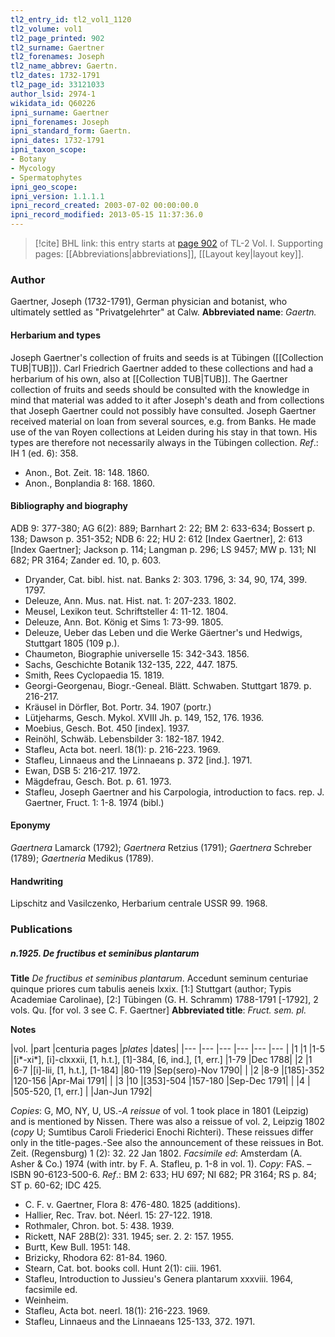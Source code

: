 ```yaml
---
tl2_entry_id: tl2_vol1_1120
tl2_volume: vol1
tl2_page_printed: 902
tl2_surname: Gaertner
tl2_forenames: Joseph
tl2_name_abbrev: Gaertn.
tl2_dates: 1732-1791
tl2_page_id: 33121033
author_lsid: 2974-1
wikidata_id: Q60226
ipni_surname: Gaertner
ipni_forenames: Joseph
ipni_standard_form: Gaertn.
ipni_dates: 1732-1791
ipni_taxon_scope: 
- Botany
- Mycology
- Spermatophytes
ipni_geo_scope: 
ipni_version: 1.1.1.1
ipni_record_created: 2003-07-02 00:00:00.0
ipni_record_modified: 2013-05-15 11:37:36.0
---
```



> [!cite] BHL link: this entry starts at [page 902](https://www.biodiversitylibrary.org/page/33121033) of TL-2 Vol. I.
> Supporting pages: [[Abbreviations|abbreviations]], [[Layout key|layout key]].

### Author

Gaertner, Joseph (1732-1791), German physician and botanist, who ultimately settled as "Privatgelehrter" at Calw. 
**Abbreviated name**: *Gaertn.*

#### Herbarium and types

Joseph Gaertner's collection of fruits and seeds is at Tübingen ([[Collection TUB|TUB]]). Carl Friedrich Gaertner added to these collections and had a herbarium of his own, also at [[Collection TUB|TUB]]. The Gaertner collection of fruits and seeds should be consulted with the knowledge in mind that material was added to it after Joseph's death and from collections that Joseph Gaertner could not possibly have consulted. Joseph Gaertner received material on loan from several sources, e.g. from Banks. He made use of the van Royen collections at Leiden during his stay in that town. His types are therefore not necessarily always in the Tübingen collection.
*Ref*.: IH 1 (ed. 6): 358.
- Anon., Bot. Zeit. 18: 148. 1860.
- Anon., Bonplandia 8: 168. 1860.

#### Bibliography and biography

ADB 9: 377-380; AG 6(2): 889; Barnhart 2: 22; BM 2: 633-634; Bossert p. 138; Dawson p. 351-352; NDB 6: 22; HU 2: 612 \[Index Gaertner\], 2: 613 \[Index Gaertner\]; Jackson p. 114; Langman p. 296; LS 9457; MW p. 131; NI 682; PR 3164; Zander ed. 10, p. 603.
- Dryander, Cat. bibl. hist. nat. Banks 2: 303. 1796, 3: 34, 90, 174, 399. 1797.
- Deleuze, Ann. Mus. nat. Hist. nat. 1: 207-233. 1802.
- Meusel, Lexikon teut. Schriftsteller 4: 11-12. 1804.
- Deleuze, Ann. Bot. König et Sims 1: 73-99. 1805.
- Deleuze, Ueber das Leben und die Werke Gäertner's und Hedwigs, Stuttgart 1805 (109 p.).
- Chaumeton, Biographie universelle 15: 342-343. 1856.
- Sachs, Geschichte Botanik 132-135, 222, 447. 1875.
- Smith, Rees Cyclopaedia 15. 1819.
- Georgi-Georgenau, Biogr.-Geneal. Blätt. Schwaben. Stuttgart 1879. p. 216-217.
- Kräusel in Dörfler, Bot. Portr. 34. 1907 (portr.)
- Lütjeharms, Gesch. Mykol. XVIII Jh. p. 149, 152, 176. 1936.
- Moebius, Gesch. Bot. 450 \[index\]. 1937.
- Reinöhl, Schwäb. Lebensbilder 3: 182-187. 1942.
- Stafleu, Acta bot. neerl. 18(1): p. 216-223. 1969.
- Stafleu, Linnaeus and the Linnaeans p. 372 \[ind.\]. 1971.
- Ewan, DSB 5: 216-217. 1972.
- Mägdefrau, Gesch. Bot. p. 61. 1973.
- Stafleu, Joseph Gaertner and his Carpologia, introduction to facs. rep. J. Gaertner, Fruct. 1: 1-8. 1974 (bibl.)

#### Eponymy

*Gaertnera* Lamarck (1792); *Gaertnera* Retzius (1791); *Gaertnera* Schreber (1789); *Gaertneria* Medikus (1789).

#### Handwriting

Lipschitz and Vasilczenko, Herbarium centrale USSR 99. 1968.

### Publications

##### n.1925. De fructibus et seminibus plantarum

**Title**
*De fructibus et seminibus plantarum*. Accedunt seminum centuriae quinque priores cum tabulis aeneis lxxix. \[1:\] Stuttgart (author; Typis Academiae Carolinae), \[2:\] Tübingen (G. H. Schramm) 1788-1791 \[-1792\], 2 vols. Qu. \[for vol. 3 see C. F. Gaertner\]
**Abbreviated title**: *Fruct. sem. pl.*

**Notes**

|vol.	|part	|centuria pages	|*plates*	|dates|
|---	|---	|---	|---	|---	|---	|
|1	|1	|1-5	|\[i\*-xi\*\], \[i\]-clxxxii, \[1, h.t.\], \[1\]-384, \[6, ind.\], \[1, err.\]	|1-79	|Dec 1788|
|2	|1	|6-7	|\[i\]-lii, \[1, h.t.\], \[1-184\]	|80-119	|Sep(sero)-Nov 1790|
|	|2	|8-9	|\[185\]-352	|120-156	|Apr-Mai 1791|
|	|3	|10	|\[353\]-504	|157-180	|Sep-Dec 1791|
|	|4	|	|505-520, \[1, err.\]	|	|Jan-Jun 1792|

*Copies*: G, MO, NY, U, US.-*A reissue* of vol. 1 took place in 1801 (Leipzig) and is mentioned by Nissen. There was also a reissue of vol. 2, Leipzig 1802 (*copy* U; Sumtibus Caroli Friederici Enochi Richteri). These reissues differ only in the title-pages.-See also the announcement of these reissues in Bot. Zeit. (Regensburg) 1 (2): 32. 22 Jan 1802.
*Facsimile ed*: Amsterdam (A. Asher & Co.) 1974 (with intr. by F. A. Stafleu, p. 1-8 in vol. 1). *Copy*: FAS. – ISBN 90-6123-500-6.
*Ref*.: BM 2: 633; HU 697; NI 682; PR 3164; RS p. 84; ST p. 60-62; IDC 425.
- C. F. v. Gaertner, Flora 8: 476-480. 1825 (additions).
- Hallier, Rec. Trav. bot. Néerl. 15: 27-122. 1918.
- Rothmaler, Chron. bot. 5: 438. 1939.
- Rickett, NAF 28B(2): 331. 1945; ser. 2. 2: 157. 1955.
- Burtt, Kew Bull. 1951: 148.
- Brizicky, Rhodora 62: 81-84. 1960.
- Stearn, Cat. bot. books coll. Hunt 2(1): ciii. 1961.
- Stafleu, Introduction to Jussieu's Genera plantarum xxxviii. 1964, facsimile ed.
- Weinheim.
- Stafleu, Acta bot. neerl. 18(1): 216-223. 1969.
- Stafleu, Linnaeus and the Linnaeans 125-133, 372. 1971.

